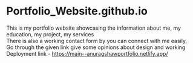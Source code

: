 # Portfolio_Website.github.io
This is my portfolio website showcasing the information about me, my education, my project, my services<br>
There is also a working contact form by you can connect with me easily, <br>
Go through the given link give some opinions about design and working<br>
Deployment link - https://main--anuragshawportfolio.netlify.app/<br>
